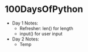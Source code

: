 # 100DaysOfPython
- Day 1 Notes:
    - Refresher: len() for length
    - input() for user input
- Day 2 Notes:
    - Temp